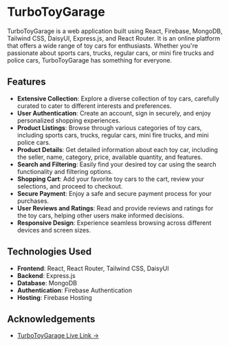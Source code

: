 # TurboToyGarage

TurboToyGarage is a web application built using React, Firebase, MongoDB, Tailwind CSS, DaisyUI, Express.js, and React Router. It is an online platform that offers a wide range of toy cars for enthusiasts. Whether you're passionate about sports cars, trucks, regular cars, or mini fire trucks and police cars, TurboToyGarage has something for everyone.

## Features

- **Extensive Collection**: Explore a diverse collection of toy cars, carefully curated to cater to different interests and preferences.
- **User Authentication**: Create an account, sign in securely, and enjoy personalized shopping experiences.
- **Product Listings**: Browse through various categories of toy cars, including sports cars, trucks, regular cars, mini fire trucks, and mini police cars.
- **Product Details**: Get detailed information about each toy car, including the seller, name, category, price, available quantity, and features.
- **Search and Filtering**: Easily find your desired toy car using the search functionality and filtering options.
- **Shopping Cart**: Add your favorite toy cars to the cart, review your selections, and proceed to checkout.
- **Secure Payment**: Enjoy a safe and secure payment process for your purchases.
- **User Reviews and Ratings**: Read and provide reviews and ratings for the toy cars, helping other users make informed decisions.
- **Responsive Design**: Experience seamless browsing across different devices and screen sizes.

## Technologies Used

- **Frontend**: React, React Router, Tailwind CSS, DaisyUI
- **Backend**: Express.js
- **Database**: MongoDB
- **Authentication**: Firebase Authentication
- **Hosting**: Firebase Hosting

## Acknowledgements

 - [TurboToyGarage Live Link ->](https://toy-marketplace-259f8.web.app/)